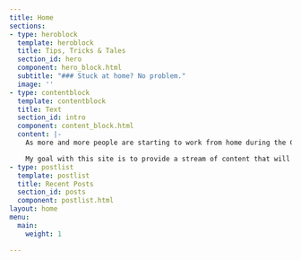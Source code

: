 ```yaml
---
title: Home
sections:
- type: heroblock
  template: heroblock
  title: Tips, Tricks & Tales
  section_id: hero
  component: hero_block.html
  subtitle: "### Stuck at home? No problem."
  image: ''
- type: contentblock
  template: contentblock
  title: Text
  section_id: intro
  component: content_block.html
  content: |-
    As more and more people are starting to work from home during the COVID-19 pandemic, either to self-quarantine or just in an effort to reduce contact with others, we find ourselves in a new and potentially unknown situation.

    My goal with this site is to provide a stream of content that will hopefully assist in this trying time. I'm certainly not a health expert, but I am pretty good at this whole social distancing gig. Always defer to your local government's directives as far as staying safe.
- type: postlist
  template: postlist
  title: Recent Posts
  section_id: posts
  component: postlist.html
layout: home
menu:
  main:
    weight: 1

---
```

